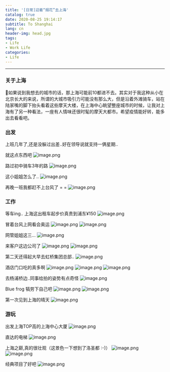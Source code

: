 ```yaml
---
title: '[日常]迎着“烟花”去上海'
catalog: true
date: 2020-08-25 19:14:17
subtitle: To Shanghai
lang: cn
header-img: head.jpg
tags:
- Life
- Work Life
categories:
- Life
---
```


---
### 关于上海
如果说到我想去的城市的话，那上海可能前10都进不去。其实对于我这种从小在北京长大的来说，所谓的大城市吸引力可能没有那么大，但是沿着外滩骑车，站在陆家嘴的脚下抬头看着这些摩天大楼，在上海中心眺望整座城市的时候，让我对上海有了另一种看法，一座有人情味还很时髦的摩天大都市。希望疫情能好转，能多出去看看吧。


### 出发
  上班几年了,还是没躲过出差..好在领导说就支持一俩星期..

就这点东西吧
![image.png](1.png)
 
路过初中骑车3年的路
![image.png](2.png)

这小姐姐怎么了..
![image.png](3.png)

再晚一班我都赶不上台风了 = =
![image.png](4.png)

### 工作
等车ing.. 上海这出租车起步价真贵到浦东¥150
![image.png](5.png)

冒着台风上网看会奥运
![image.png](6.png)
![image.png](7.png)

网管姐姐这三...
![image.png](8.png)

来客户这边公司了
![image.png](9.png)
![image.png](10.png)

第二天还得起大早去虹桥集团总部..
![image.png](11.png)

酒店门口吃的真多啊
![image.png](12.png)
![image.png](13.png)
![image.png](14.png)

去杨浦桥边..同事给拍的姿势有点奇怪
![image.png](15.png)

Blue frog 犒劳下自己吧
![image.png](16.png)
![image.png](17.png)

第一次见到上海的晴天
![image.png](18.png)

### 游玩
出发上海TOP高的上海中心大厦
![image.png](19.png)

直达的电梯
![image.png](20.png)

上海之巅,真的很壮观（这景色一下想到了洛圣都 :-)）
![image.png](21.png)
![image.png](24.png)

经典项目了好吧
![image.png](22.png)

